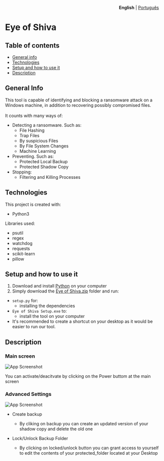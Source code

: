 <p align="right"><strong>English</strong> | <a href="https://github.com/Grupo0b1t/eye-of-shiva/blob/main/READMEpt-br.md">Português</a></p>

# Eye of Shiva #

## Table of contents

* [General info](#general-info)
* [Technologies](#technologies)
* [Setup and how to use it](#Setup-and-how-to-use-it)
* [Description](#description)

## General Info

This tool is capable of identifying and blocking a ransomware attack on a Windows machine, in addition to recovering possibly compromised files.\
\
It counts with many ways of:
* Detecting a ransomware. Such as: 
    - File Hashing
    - Trap Files
    - By suspicious Files
    - By File System Changes
    - Machine Learning
* Preventing. Such as:
    - Protected Local Backup
    - Protected Shadow Copy
* Stopping:
    - Filtering and Killing Processes

## Technologies

This project is created with:
* Python3

Libraries used:
* psutil
* regex
* watchdog
* requests
* scikit-learn
* pillow

## Setup and how to use it

1. Download and install [Python](https://www.python.org/downloads/) on your computer
2. Simply download the [Eye of Shiva.zip](https://github.com/Grupo0b1t/eye-of-shiva/tree/main/ANTI-RANSOMWARE) folder and run:
* `setup.py` for:
    - installing the dependencies
* `Eye of Shiva Setup.exe` to:
    - install the tool on your computer
* It's recommended to create a shortcut on your desktop as it would be easier to run our tool.


## Description

### Main screen

![App Screenshot](https://cdn.discordapp.com/attachments/669945882162233358/1025149527356874752/unknown.png)

You can activate/deacitvate by clicking on the Power buttom at the main screen

### Advanced Settings

![App Screenshot](https://cdn.discordapp.com/attachments/669945882162233358/1025149565202092052/unknown.png)

* Create backup
    - By cliking on backup you can create an updated version of your shadow copy and delete the old one
    
* Lock/Unlock Backup Folder
    - By clicking on locked/unlock button you can grant access to yourself to edit the contents of your protected_folder located at your Desktop

